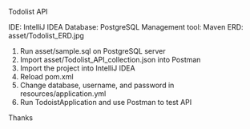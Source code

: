 Todolist API

IDE: IntelliJ IDEA
Database: PostgreSQL
Management tool: Maven
ERD: asset/Todolist_ERD.jpg

1. Run asset/sample.sql on PostgreSQL server
2. Import asset/Todolist_API_collection.json into Postman
3. Import the project into IntelliJ IDEA
4. Reload pom.xml
5. Change database, username, and password in resources/application.yml
6. Run TodoistApplication and use Postman to test API

Thanks